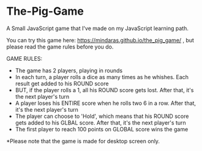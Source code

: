 # The-Pig-Game
A Small JavaScript game that I've made on my JavaScript learning path.

You can try this game here: https://mindaras.github.io/the_pig_game/ , but please read the game rules before you do.

GAME RULES:

- The game has 2 players, playing in rounds
- In each turn, a player rolls a dice as many times as he whishes. Each result get added to his ROUND score
- BUT, if the player rolls a 1, all his ROUND score gets lost. After that, it's the next player's turn
- A player loses his ENTIRE score when he rolls two 6 in a row. After that, it's the next player's turn
- The player can choose to 'Hold', which means that his ROUND score gets added to his GLBAL score. After that, it's the next player's turn
- The first player to reach 100 points on GLOBAL score wins the game

*Please note that the game is made for desktop screen only.
